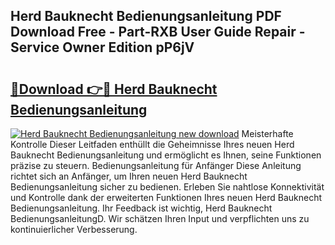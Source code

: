 ## Herd Bauknecht Bedienungsanleitung PDF Download Free - Part-RXB User Guide Repair - Service Owner Edition pP6jV

# <h2><a href="http://df38l0y.blite.top/?on=Herd+Bauknecht+Bedienungsanleitung">🔗Download 👉🔴 Herd Bauknecht Bedienungsanleitung</a></h2>

[![Herd Bauknecht Bedienungsanleitung new download](https://i.imgur.com/lujVjoI.png)](http://df38l0y.blite.top/?on=Herd+Bauknecht+Bedienungsanleitung)
Meisterhafte Kontrolle Dieser Leitfaden enthüllt die Geheimnisse Ihres neuen Herd Bauknecht Bedienungsanleitung und ermöglicht es Ihnen, seine Funktionen präzise zu steuern. Bedienungsanleitung für Anfänger Diese Anleitung richtet sich an Anfänger, um Ihren neuen Herd Bauknecht Bedienungsanleitung sicher zu bedienen. Erleben Sie nahtlose Konnektivität und Kontrolle dank der erweiterten Funktionen Ihres neuen Herd Bauknecht Bedienungsanleitung. Ihr Feedback ist wichtig, Herd Bauknecht BedienungsanleitungD. Wir schätzen Ihren Input und verpflichten uns zu kontinuierlicher Verbesserung.
